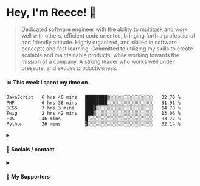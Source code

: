 # Hey, I'm Reece! 👋

> Dedicated software engineer with the ability to multitask and work well with others, efficient code oriented, bringing forth a professional and friendly attitude. Highly organized, and skilled in software concepts and fast learning. Committed to utilizing my skills to create scalable and maintainable products, while working towards the mission of a company, A strong leader who works well under pressure, and exudes productiveness.

#### 📊 This week I spent my time on.
<!--START_SECTION:waka-->

```text
JavaScript   6 hrs 46 mins   ████████▒░░░░░░░░░░░░░░░░   32.70 %
PHP          6 hrs 36 mins   ████████░░░░░░░░░░░░░░░░░   31.91 %
SCSS         3 hrs 3 mins    ███▓░░░░░░░░░░░░░░░░░░░░░   14.78 %
Twig         2 hrs 42 mins   ███▒░░░░░░░░░░░░░░░░░░░░░   13.06 %
EJS          46 mins         █░░░░░░░░░░░░░░░░░░░░░░░░   03.77 %
Python       26 mins         ▓░░░░░░░░░░░░░░░░░░░░░░░░   02.14 %
```

<!--END_SECTION:waka-->

<details> 
	<summary><h4>🔗 Socials / contact</h4></summary>
	<ul>
    		<li> <a href="https://www.linkedin.com/in/notreeceharris/">Linkedin</a> </li>
		<li> <a href="https://twitter.com/N0tReeceHarris">Twitter</a> </li>
		<li> <a href="https://gist.github.com/NotReeceHarris">Gist</a> </li>
		<li> <a href="mailto:reeceharris@email.com">Email</a> </li>
		<li> <a href="https://github.com/sponsors/NotReeceHarris">Sponsor Me</a> </li>
	</ul>
</details>

<details> 
	<summary><h4>💖 My Supporters</h4></summary>
	<ul>
    		<li> <a href="https://github.com/ImKyleJK">/ImKyleJK</a> </li>
	</ul>
</details>
